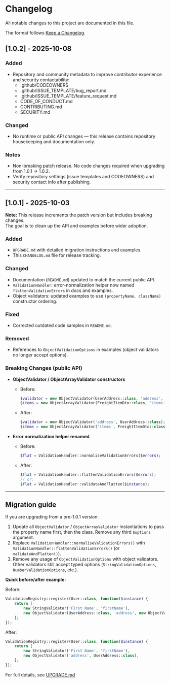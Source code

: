 # Changelog  

All notable changes to this project are documented in this file.  

The format follows [Keep a Changelog](https://keepachangelog.com/en/1.0.0/).  

## [1.0.2] - 2025-10-08
### Added
- Repository and community metadata to improve contributor experience and security contactability:
  - .github/CODEOWNERS
  - .github/ISSUE_TEMPLATE/bug_report.md
  - .github/ISSUE_TEMPLATE/feature_request.md
  - CODE_OF_CONDUCT.md
  - CONTRIBUTING.md
  - SECURITY.md

### Changed
- No runtime or public API changes — this release contains repository housekeeping and documentation only.

### Notes
- Non-breaking patch release. No code changes required when upgrading from 1.0.1 → 1.0.2.
- Verify repository settings (issue templates and CODEOWNERS) and security contact info after publishing.

---


## [1.0.1] - 2025-10-03  

**Note:** This release increments the patch version but includes breaking changes.  
The goal is to clean up the API and examples before wider adoption.  

### Added  
- `UPGRADE.md` with detailed migration instructions and examples.  
- This `CHANGELOG.md` file for release tracking.  

### Changed  
- Documentation (`README.md`) updated to match the current public API.  
- `ValidationHandler`: error-normalization helper now named `flattenValidationErrors` in docs and examples.  
- Object validators: updated examples to use `(propertyName, className)` constructor ordering.  

### Fixed  
- Corrected outdated code samples in `README.md`.  

### Removed  
- References to `ObjectValidationOptions` in examples (object validators no longer accept options).  

### Breaking Changes (public API)  
- **ObjectValidator / ObjectArrayValidator constructors**  
  - Before:  
    ```php
    $validator = new ObjectValidator(UserAddress::class, 'address', $options);
    $items = new ObjectArrayValidator(FreightItemDto::class, 'items');
    ```  
  - After:  
    ```php
    $validator = new ObjectValidator('address', UserAddress::class);
    $items = new ObjectArrayValidator('items', FreightItemDto::class);
    ```  

- **Error normalization helper renamed**  
  - Before:  
    ```php
    $flat = ValidationHandler::normaliseValidationErrors($errors);
    ```  
  - After:  
    ```php
    $flat = ValidationHandler::flattenValidationErrors($errors);
    // or:
    $flat = ValidationHandler::validateAndFlatten($instance);
    ```  

---

## Migration guide  

If you are upgrading from a pre-1.0.1 version:  

1. Update all `ObjectValidator` / `ObjectArrayValidator` instantiations to pass the property name first, then the class. Remove any third `$options` argument.  
2. Replace `ValidationHandler::normaliseValidationErrors()` with `ValidationHandler::flattenValidationErrors()` (or `validateAndFlatten()`).  
3. Remove any usage of `ObjectValidationOptions` with object validators. Other validators still accept typed options (`StringValidationOptions`, `NumberValidationOptions`, etc.).  

**Quick before/after example:**  

Before:  
```php
ValidationRegistry::register(User::class, function($instance) {
    return [
        new StringValidator('First Name', 'firstName'),
        new ObjectValidator(UserAddress::class, 'address', new ObjectValidationOptions()),
    ];
});
```  

After:  
```php
ValidationRegistry::register(User::class, function($instance) {
    return [
        new StringValidator('First Name', 'firstName'),
        new ObjectValidator('address', UserAddress::class),
    ];
});
```  

For full details, see [UPGRADE.md](https://github.com/shrestha-bishal/php-validation-core/blob/v1.0.1/UPGRADE.md)